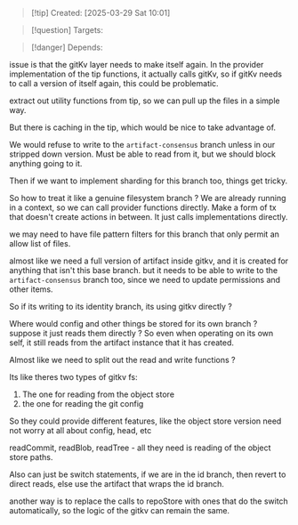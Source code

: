 
>[!tip] Created: [2025-03-29 Sat 10:01]

>[!question] Targets: 

>[!danger] Depends: 

issue is that the gitKv layer needs to make itself again.  In the provider implementation of the tip functions, it actually calls gitKv, so if gitKv needs to call a version of itself again, this could be problematic.

extract out utility functions from tip, so we can pull up the files in a simple way.

But there is caching in the tip, which would be nice to take advantage of.

We would refuse to write to the `artifact-consensus` branch unless in our stripped down version.
Must be able to read from it, but we should block anything going to it.

Then if we want to implement sharding for this branch too, things get tricky.

So how to treat it like a genuine filesystem branch ?  We are already running in a context, so we can call provider functions directly.  Make  a form of tx that doesn't create actions in between.  It just calls implementations directly.

we may need to have file pattern filters for this branch that only permit an allow list of files. 

almost like we need a full version of artifact inside gitkv, and it is created for anything that isn't this base branch.
but it needs to be able to write to the `artifact-consensus` branch too, since we need to update permissions and other items.

So if its writing to its identity branch, its using gitkv directly ?

Where would config and other things be stored for its own branch ?
suppose it just reads them directly ?  So even when operating on its own self, it still reads from the artifact instance that it has created.

Almost like we need to split out the read and write functions ?

Its like theres two types of gitkv fs:
1. The one for reading from the object store
2. the one for reading the git config

So they could provide different features, like the object store version need not worry at all about config, head, etc

readCommit, readBlob, readTree - all they need is reading of the object store paths.

Also can just be switch statements, if we are in the id branch, then revert to direct reads, else use the artifact that wraps the id branch.

another way is to replace the calls to repoStore with ones that do the switch automatically, so the logic of the gitkv can remain the same.